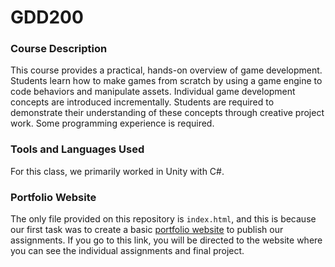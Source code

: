 # GDD200

### Course Description

This course provides a practical, hands-on overview of game development. Students learn how to make games from scratch by using a game engine to code behaviors and manipulate assets. Individual game development concepts are introduced incrementally. Students are required to demonstrate their understanding of these concepts through creative project work. Some programming experience is required.

### Tools and Languages Used

For this class, we primarily worked in Unity with C#.

### Portfolio Website

The only file provided on this repository is `index.html`, and this is because our first task was to create a basic [portfolio website](https://mywebspace.quinnipiac.edu/bajackson1/200/index.html) to publish our assignments. If you go to this link, you will be directed to the website where you can see the individual assignments and final project.
